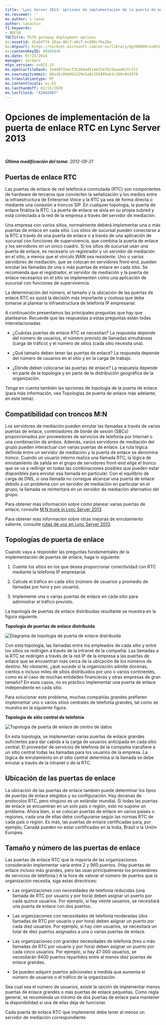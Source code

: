 ```yaml
---
title: 'Lync Server 2013: opciones de implementación de la puerta de enlace RTC'
ms.reviewer: ''
ms.author: v-lanac
author: lanachin
f1.keywords:
- NOCSH
TOCTitle: PSTN gateway deployment options
ms:assetid: d1ab4f74-18aa-40c7-a8cf-ec806cf6e28a
ms:mtpsurl: https://technet.microsoft.com/en-us/library/Gg398899(v=OCS.15)
ms:contentKeyID: 48185445
ms.date: 07/23/2014
manager: serdars
mtps_version: v=OCS.15
ms.openlocfilehash: 7e4d8f35ecf2b384ad51482547b22baad63fcf31
ms.sourcegitcommit: 88a16c09dd91229e1a8c156445eb3c360c942978
ms.translationtype: MT
ms.contentlocale: es-ES
ms.lasthandoff: 02/15/2020
ms.locfileid: "42042087"
---
```

<div data-xmlns="http://www.w3.org/1999/xhtml">

<div class="topic" data-xmlns="http://www.w3.org/1999/xhtml" data-msxsl="urn:schemas-microsoft-com:xslt" data-cs="http://msdn.microsoft.com/">

<div data-asp="http://msdn2.microsoft.com/asp">

# <a name="pstn-gateway-deployment-options-in-lync-server-2013"></a>Opciones de implementación de la puerta de enlace RTC en Lync Server 2013

</div>

<div id="mainSection">

<div id="mainBody">

<span> </span>

_**Última modificación del tema:** 2012-09-21_

<div>

## <a name="pstn-gateways"></a>Puertas de enlace RTC

Las puertas de enlace de red telefónica conmutada (RTC) son componentes de hardware de terceros que convierten la señalización y los medios entre la infraestructura de Enterprise Voice y la RTC ya sea de forma directa o mediante una conexión a troncos SIP. En cualquier topología, la puerta de enlace finaliza la RTC. La puerta de enlace se aísla en su propia subred y está conectada a la red de la empresa a través del servidor de mediación.

Una empresa con varios sitios, normalmente deberá implementar una o más puertas de enlace en cada sitio. Los sitios de sucursal pueden conectarse a la RTC a través de una puerta de enlace o a través de una aplicación de sucursal con funciones de supervivencia, que combina la puerta de enlace y los servidores en un único cuadro. Si los sitios de sucursal usan una puerta de enlace, es necesario un registrador y un servidor de mediación en el sitio, a menos que el vínculo WAN sea resistente. Uno o varios servidores de mediación, que se colocan en servidores front-end, pueden enrutar las llamadas de una o más puertas de enlace en cada sitio. Se recomienda que el registrador, el servidor de mediación y la puerta de enlace necesarios en el sitio se implementen como una aplicación de sucursal con funciones de supervivencia.

La determinación del número, el tamaño y la ubicación de las puertas de enlace RTC es quizá la decisión más importante y costosa que debe tomarse al planear la infraestructura de telefonía IP empresarial.

A continuación presentamos las principales preguntas que hay que plantearse. Recuerde que las respuestas a estas preguntas están todas interrelacionadas

  - ¿Cuántas puertas de enlace RTC se necesitan? La respuesta depende del número de usuarios, el número previsto de llamadas simultáneas (carga de tráfico) y el número de sitios (cada sitio necesita una).

  - ¿Qué tamaño deben tener las puertas de enlace? La respuesta depende del número de usuarios en el sitio y en la carga de trabajo.

  - ¿Dónde deben colocarse las puertas de enlace? La respuesta depende en parte de la topología y en parte de la distribución geográfica de la organización.

Tenga en cuenta también las opciones de topología de la puerta de enlace (para más información, vea Topologías de puerta de enlace más adelante, en este tema).

<div>

## <a name="mn-trunk-support"></a>Compatibilidad con troncos M:N

Los servidores de mediación pueden enrutar las llamadas a través de varias puertas de enlace, controladores de borde de sesión (SBCs) proporcionados por proveedores de servicios de telefonía por Internet o una combinación de ambos. Además, varios servidores de mediación del grupo pueden interactuar con varias puertas de enlace. La ruta lógica definida entre un servidor de mediación y la puerta de enlace se denomina *tronco*. Cuando un usuario interno realiza una llamada RTC, la lógica de enrutamiento de salida en el grupo de servidores front-end elige el tronco que se va a redirigir en todas las combinaciones posibles que pueden estar disponibles para enrutar esa llamada en particular. Con el equilibrio de carga de DNS, si una llamada no consigue alcanzar una puerta de enlace debido a un problema con un servidor de mediación en particular en el grupo, la llamada se reintentará en un servidor de mediación alternativo del grupo.

Para obtener más información sobre cómo planear varias puertas de enlace, consulte [M:N trunk in Lync Server 2013](lync-server-2013-m-n-trunk.md).

Para obtener más información sobre otras mejoras de enrutamiento saliente, consulte [rutas de voz en Lync Server 2013](lync-server-2013-voice-routes.md).

</div>

<div>

## <a name="gateway-topologies"></a>Topologías de puerta de enlace

Cuando vaya a responder las preguntas fundamentales de la implementación de puertas de enlace, haga lo siguiente:

1.  Cuente los sitios en los que desea proporcionar conectividad con RTC mediante la telefonía IP empresarial.

2.  Calcule el tráfico en cada sitio (número de usuarios y promedio de llamadas por hora y por usuario).

3.  Implemente una o varias puertas de enlace en cada sitio para administrar el tráfico previsto.

La topología de puertas de enlace distribuidas resultante se muestra en la figura siguiente.

**Topología de puertas de enlace distribuida**

![Diagrama de topología de puerta de enlace distribuida](images/Gg398899.f0f65a0b-a462-491a-878b-4d4bf0a96f6d(OCS.15).jpg "Diagrama de topología de puerta de enlace distribuida")

Con esta topología, las llamadas entre los empleados de cada sitio y entre los sitios se redirigen a través de la intranet de la compañía. Las llamadas a la RTC se redirigen a través de la red IP de la empresa a las puertas de enlace que se encuentran más cerca de la ubicación de los números de destino. No obstante, ¿qué sucede si la organización admite docenas, cientos o incluso miles de sitios distribuidos por uno o varios continentes, como es el caso de muchas entidades financieras y otras empresas de gran tamaño? En esos casos, no es práctico implementar una puerta de enlace independiente en cada sitio.

Para solucionar este problema, muchas compañías grandes prefieren implementar uno o varios sitios centrales de telefonía grandes, tal como se muestra en la siguiente figura.

**Topología de sitio central de telefonía**

![Topología de puerta de enlace de centro de datos](images/Gg398899.927f4808-bf74-405a-be20-2cd9cd87af6d(OCS.15).jpg "Topología de puerta de enlace de centro de datos")

En esta topología, se implementan varias puertas de enlace grandes suficientes para dar cabida a la carga de usuarios anticipada en cada sitio central. El proveedor de servicios de telefonía de la compañía transfiere a un sitio central todas las llamadas para los usuarios de la empresa. La lógica de enrutamiento en el sitio central determina si la llamada se debe enrutar a través de la intranet o de la RTC.

</div>

<div>

## <a name="gateway-location"></a>Ubicación de las puertas de enlace

La ubicación de las puertas de enlace también puede determinar los tipos de puertas de enlace elegidos y su configuración. Hay docenas de protocolos RTC, pero ninguno es un estándar mundial. Si todas las puertas de enlace se encuentran en un solo país o región, esto no supone un problema. Ahora bien, si se colocan puertas de enlace en varios países o regiones, cada una de ellas debe configurarse según las normas RTC de cada país o región. Es más, las puertas de enlace certificadas para, por ejemplo, Canadá pueden no estar certificadas en la India, Brasil o la Unión Europea.

</div>

<div>

## <a name="gateway-size-and-number"></a>Tamaño y número de las puertas de enlace

Las puertas de enlace RTC que la mayoría de las organizaciones considerarán implementar varía entre 2 y 960 puertos. (Hay puertas de enlace incluso más grandes, pero las usan principalmente los proveedores de servicios de telefonía.) A la hora de valorar el número de puertos que la organización necesita, siga estas directrices:

  - Las organizaciones con necesidades de telefonía reducidas (una llamada de RTC por usuario y por hora) deben asignar un puerto por cada quince usuarios. Por ejemplo, si hay veinte usuarios, se necesitará una puerta de enlace con dos puertos.

  - Las organizaciones con necesidades de telefonía moderadas (dos llamadas de RTC por usuario y por hora) deben asignar un puerto por cada diez usuarios. Por ejemplo, si hay cien usuarios, se necesitará un total de diez puertos asignados a una o varias puertas de enlace.

  - Las organizaciones con grandes necesidades de telefonía (tres o más llamadas de RTC por usuario y por hora) deben asignar un puerto por cada cinco usuarios. Por ejemplo, si hay 47 000 usuarios, se necesitarán 9400 puertos repartidos entre al menos diez puertas de enlace grandes.

  - Se pueden adquirir puertos adicionales a medida que aumenta el número de usuarios o el tráfico de la organización.

Sea cual sea el número de usuarios, existe la opción de implementar menos puertas de enlace grandes o más puertas de enlace pequeñas. Como regla general, se recomienda un mínimo de dos puertas de enlace para mantener la disponibilidad si una de ellas deja de funcionar.

Cada puerta de enlace RTC que implemente debe tener al menos un servidor de mediación correspondiente.

</div>

</div>

</div>

<span> </span>

</div>

</div>

</div>

